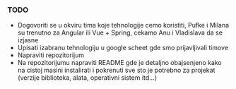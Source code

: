### TODO 
  - Dogovoriti se u okviru tima koje tehnologije cemo koristiti, Pufke i Milana su trenutno za Angular ili Vue + Spring, cekamo Anu i Vladislava da se izjasne
  - Upisati izabranu tehnologiju u google scheet gde smo prijavljivali timove 
  - Napraviti repozitorijum
  - Na repozitorijumu napraviti README gde je detaljno obajsenjeno kako na cistoj masini instalirati i pokrenuti sve sto je potrebno za projekat (verzije biblioteka, alata, operativni sistem itd...)
  
  
